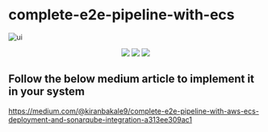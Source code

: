 # complete-e2e-pipeline-with-ecs

![ui](https://github.com/kiranbakale/complete-e2e-pipeline-with-ecs/assets/46279617/7a54b43f-14fb-4cc2-a593-6b323f966967)
<p align="center">
  <img src ="https://img.shields.io/badge/GitHub-000000.svg?style&logo=GitHub&logoColor=Black"/>
  <img src ="https://img.shields.io/badge/GitHub-Actions-033695.svg?style&logo=GitHub&logoColor=white"/>
  <img src ="https://img.shields.io/badge/Amazon_AWS-FFA500.svg?style&logo=amazonaws&logoColor=white" size = 40px/>
  
</p>  

## Follow the below medium article to implement it in your system
https://medium.com/@kiranbakale9/complete-e2e-pipeline-with-aws-ecs-deployment-and-sonarqube-integration-a313ee309ac1


